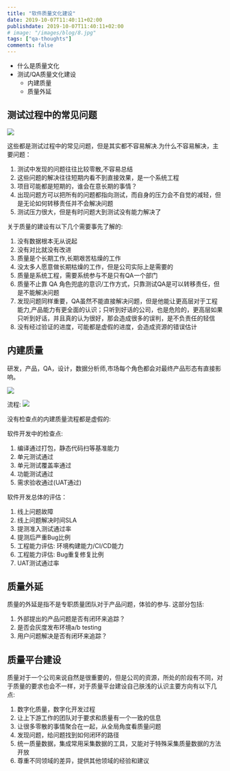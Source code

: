 ```yaml
---
title: "软件质量文化建设"
date: 2019-10-07T11:40:11+02:00
publishdate: 2019-10-07T11:40:11+02:00
# image: "/images/blog/8.jpg"
tags: ["qa-thoughts"]
comments: false
---
```


- 什么是质量文化
- 测试/QA质量文化建设
    - 内建质量
    - 质量外延

## 测试过程中的常见问题

![](https://codimd.s3.shivering-isles.com/demo/uploads/upload_9fc76e742af689ba58919495f2caa0ed.png)

这些都是测试过程中的常见问题，但是其实都不容易解决.为什么不容易解决，主要问题：

1. 测试中发现的问题往往比较零散,不容易总结
2. 这些问题的解决往往短期内看不到直接效果，是一个系统工程
3. 项目可能都是短期的，谁会在意长期的事情？
4. 出现问题方可以把所有的问题都指向测试，而自身的压力会不自觉的减轻，但是无论如何转移责任并不会解决问题
5. 测试压力很大，但是有时问题大到测试没有能力解决了

关于质量的建设有以下几个需要事先了解的:

1. 没有数据根本无从说起
2. 没有对比就没有改进
3. 质量是个长期工作,长期艰苦枯燥的工作
4. 没太多人愿意做长期枯燥的工作，但是公司实际上是需要的
5. 质量是系统工程，需要系统参与不是只有QA一个部门
6. 质量不止靠 QA 角色兜底的意识/工作方式，只靠测试QA是可以转移责任，但是不能解决问题
7. 发现问题同样重要，QA虽然不能直接解决问题，但是他能让更高层对于工程能力,产品能力有更全面的认识；只听到好话的公司，也是危险的，更高层如果只听到好话，并且真的认为很好，那会造成很多的误判，是不负责任的轻信
8. 没有经过验证的进度，可能都是虚假的进度，会造成资源的错误估计

## 内建质量

研发，产品，QA，设计，数据分析师,市场每个角色都会对最终产品形态有直接影响。

![](https://codimd.s3.shivering-isles.com/demo/uploads/upload_0d265c3e938d9fa0b8be8bacf99ab9a8.png)

流程:
![](https://codimd.s3.shivering-isles.com/demo/uploads/upload_31a48e0a7edc255803e6d33da16f69ca.png)

没有检查点的内建质量流程都是虚假的:

软件开发中的检查点:
1. 编译通过打包，静态代码扫等基准能力
2. 单元测试通过
3. 单元测试覆盖率通过
4. 功能测试通过
5. 需求验收通过(UAT通过)

软件开发总体的评估：
1. 线上问题故障
2. 线上问题解决时间SLA
3. 提测准入测试通过率
4. 提测后严重Bug比例
5. 工程能力评估: 环境构建能力/CI/CD能力
6. 工程能力评估: Bug重复修复比例
7. UAT测试通过率


## 质量外延

质量的外延是指不是专职质量团队对于产品问题，体验的参与. 这部分包括:

1. 外部提出的产品问题是否有闭环来追踪？
2. 是否会灰度发布环境a/b testing
3. 用户问题解决是否有闭环来追踪？

## 质量平台建设

质量对于一个公司来说自然是很重要的，但是公司的资源，所处的阶段有不同，对于质量的要求也会不一样，对于质量平台建设自己肤浅的认识主要方向有以下几点:

1. 数字化质量，数字化开发过程
2. 让上下游工作的团队对于要求和质量有一个一致的信息
3. 让很多零散的事情聚合在一起，从全局角度看质量问题
4. 发现问题，给问题找到如何闭环的路径
5. 统一质量数据，集成常用采集数据的工具，又能对于特殊采集质量数据的方法开放
6. 尊重不同领域的差异，提供其他领域的经验和建议 

